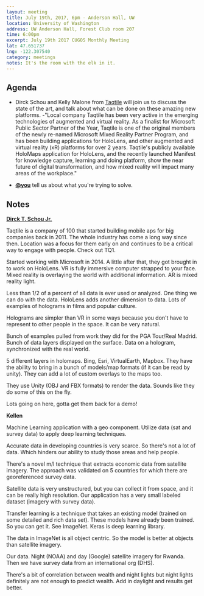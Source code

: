 ```yaml
---
layout: meeting
title: July 19th, 2017, 6pm - Anderson Hall, UW
location: University of Washington
address: UW Anderson Hall, Forest Club room 207
time: 6:00pm
excerpt: July 19th 2017 CUGOS Monthly Meeting
lat: 47.651737
lng: -122.307540
category: meetings
notes: It's the room with the elk in it.
---
```



## Agenda

- Dirck Schou and Kelly Malone from [Taqtile](http://taqtile.com/) will join us to discuss the state of the art, and talk about what can be done on these amazing new platforms.
-"Local company Taqtile has been very active in the emerging technologies of augmented and virtual reality. As a finalist for Microsoft Public Sector Partner of the Year, Taqtile is one of the original members of the newly re-named Microsoft Mixed Reality Partner Program, and has been building applications for HoloLens, and other augmented and virtual reality (xR) platforms for over 2 years.  Taqtile's publicly available HoloMaps application for HoloLens, and the recently launched Manifest for knowledge capture, learning and doing platform, show the near future of digital transformation, and how mixed reality will impact many areas of the workplace."

- **[@you](http://cugos.org/people/)** tell us about what you're trying to solve.


## Notes

**[Dirck T. Schou Jr.](http://taqtile.com/)**

Taqtile is a company of 100 that started building mobile aps for big companies back in 2011. The whole industry has come a long way since then. Location was a focus for them early on and continues to be a critical way to engage with people. Check out TQ1.

Started working with Microsoft in 2014. A little after that, they got brought in to work on HoloLens. VR is fully immersive computer strapped to your face. Mixed reality is overlaying the world with additional information. AR is mixed reality light.

Less than 1/2 of a percent of all data is ever used or analyzed. One thing we can do with the data. HoloLens adds another dimension to data. Lots of examples of holograms in films and popular culture.

Holograms are simpler than VR in some ways because you don't have to represent to other people in the space. It can be very natural.

Bunch of examples pulled from work they did for the PGA Tour/Real Madrid. Bunch of data layers displayed on the surface. Data on a hologram, synchronized with the real world.

5 different layers in holomaps. Bing, Esri, VirtualEarth, Mapbox. They have the ability to bring in a bunch of models/map formats (if it can be read by unity). They can add a lot of custom overlays to the maps too.

They use Unity (OBJ and FBX formats) to render the data. Sounds like they do some of this on the fly.

Lots going on here, gotta get them back for a demo!

**Kellen**

Machine Learning application with a geo component. Utilize data (sat and survey data) to apply deep learning techniques.

Accurate data in developing countries is very scarce. So there's not a lot of data. Which hinders our ability to study those areas and help people.

There's a novel m/l technique that extracts economic data from satellite imagery. The approach was validated on 5 countries for which there are georeferenced survey data.

Satellite data is very unstructured, but you can collect it from space, and it can be really high resolution. Our application has a very small labeled dataset (imagery with survey data).

Transfer learning is a technique that takes an existing model (trained on some detailed and rich data set). These models have already been trained. So you can get it. See ImageNet. Keras is deep learning library.

The data in ImageNet is all object centric. So the model is better at objects than satellite imagery.

Our data. Night (NOAA) and day (Google) satellite imagery for Rwanda. Then we have survey data from an international org (DHS).

There's a bit of correlation between wealth and night lights but night lights definitely are not enough to predict wealth. Add in daylight and results get better.
